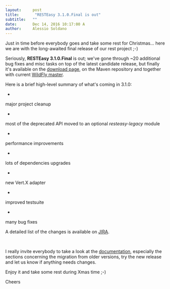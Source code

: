 ```yaml
---
layout:     post
title:       "RESTEasy 3.1.0.Final is out"
subtitle:   ""
date:       Dec 14, 2016 10:17:00 A
author:     Alessio Soldano
---
```



                    



                    




Just in time before everybody goes and take some rest for 
Christmas... here we are with the long-awaited final release of our rest project ;-)



Seriously, **RESTEasy 3.1.0.Final** is out; we&#39;ve gone through ~20 additional bug fixes and misc tasks on top of the latest candidate release, but finally it&#39;s available on the [download page](https://resteasy.jboss.org/downloads), on the Maven repository and together with current [WildFly master](https://github.com/wildfly/wildfly).



Here is a brief 
high-level 
summary of what&#39;s coming in 3.1.0:


*   
major project cleanup

*   
most of the deprecated API moved to an optional _resteasy-legacy_ module

*   
performance improvements

*   
lots of dependencies upgrades

*   
new Vert.X adapter

*   
improved testsuite

*   
many bug fixes


A detailed list of the changes is available on [JIRA](https://issues.jboss.org/issues/?jql=project%20%3D%20RESTEASY%20AND%20fixVersion%20in%20(3.1.0.Beta1%2C%203.1.0.Beta2%2C%203.1.0.CR1%2C%203.1.0.CR2%2C%203.1.0.CR3%2C%203.1.0.Final)%20ORDER%20BY%20fixVersion%20DESC%2C%20type%20DESC).

 


I really invite everybody to take a look at the [documentation](https://docs.jboss.org/resteasy/docs/3.1.0.Final/userguide/html_single/index.html), especially the sections concerning the migration from older versions, try the new release and let us know if anything needs changes.



Enjoy it and take some rest during Xmas time ;-)



Cheers




 




                    




                    

                    


                
